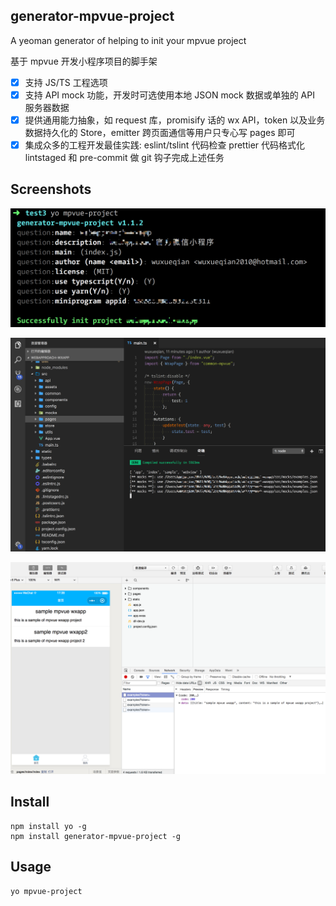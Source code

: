 ## generator-mpvue-project

A yeoman generator of helping to init your mpvue project

基于 mpvue 开发小程序项目的脚手架

*   [x] 支持 JS/TS 工程选项
*   [x] 支持 API mock 功能，开发时可选使用本地 JSON mock 数据或单独的 API 服务器数据
*   [x] 提供通用能力抽象，如 request 库，promisify 话的 wx API，token 以及业务数据持久化的 Store，emitter 跨页面通信等用户只专心写 pages 即可
*   [x] 集成众多的工程开发最佳实践: eslint/tslint 代码检查 prettier 代码格式化 lintstaged 和 pre-commit 做 git 钩子完成上述任务

## Screenshots

![Screenshot1](screenshot/screenshot1.png)

![Screenshot2](screenshot/screenshot2.png)

![Screenshot3](screenshot/screenshot3.png)

## Install

```
npm install yo -g
npm install generator-mpvue-project -g
```

## Usage

```
yo mpvue-project
```
